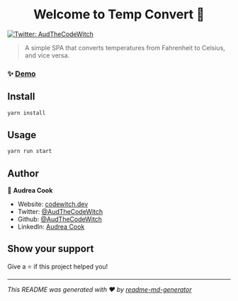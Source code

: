 <h1 align="center">Welcome to Temp Convert 👋</h1>
<p>
  <a href="https://twitter.com/AudTheCodeWitch" target="_blank">
    <img alt="Twitter: AudTheCodeWitch" src="https://img.shields.io/twitter/follow/AudTheCodeWitch.svg?style=social" />
  </a>
</p>

> A simple SPA that converts temperatures from Fahrenheit to Celsius, and vice versa.

### ✨ [Demo](https://affectionate-mcnulty-5e14aa.netlify.app/)

## Install

```sh
yarn install
```

## Usage

```sh
yarn run start
```

## Author

👤 **Audrea Cook**

* Website: [codewitch.dev](https://codewitch.dev)
* Twitter: [@AudTheCodeWitch](https://twitter.com/AudTheCodeWitch)
* Github: [@AudTheCodeWitch](https://github.com/AudTheCodeWitch)
* LinkedIn: [Audrea Cook](https://linkedin.com/in/AudreaCook)

## Show your support

Give a ⭐️ if this project helped you!

***
_This README was generated with ❤️ by [readme-md-generator](https://github.com/kefranabg/readme-md-generator)_
